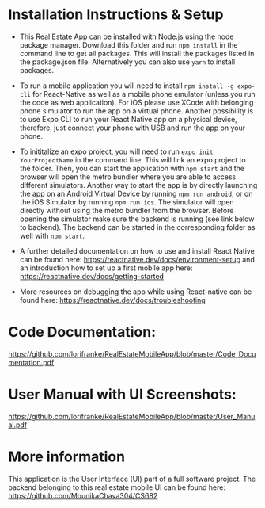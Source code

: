 # Installation Instructions & Setup

* This Real Estate App can be installed with Node.js using the node package manager. Download this folder and run ```npm install``` in the command line to get all packages. This will install the packages listed in the package.json file. Alternatively you can also use ```yarn``` to install packages.

* To run a mobile application you will need to install ```npm install -g expo-cli``` for React-Native as well as a mobile phone emulator (unless you run the code as web application). For iOS please use XCode with belonging phone simulator to run the app on a virtual phone. Another possibility is to use Expo CLI to run your React Native app on a physical device, therefore, just connect your phone with USB and run the app on your phone.

* To inititalize an expo project, you will need to run ```expo init YourProjectName``` in the command line. This will link an expo project to the folder. Then, you can start the application with ```npm start``` and the browser will open the metro bundler where you are able to access different simulators. Another way to start the app is by directly launching the app on an Android Virtual Device by running ```npm run android```, or on the iOS Simulator by running ```npm run ios```. The simulator will open directly without using the metro bundler from the browser. Before opening the simulator make sure the backend is running (see link below to backend). The backend can be started in the corresponding folder as well with ```npm start```.

* A further detailed documentation on how to use and install React Native can be found here: https://reactnative.dev/docs/environment-setup and an introduction how to set up a first mobile app here: https://reactnative.dev/docs/getting-started

* More resources on debugging the app while using React-native can be found here: https://reactnative.dev/docs/troubleshooting


# **Code Documentation**:

https://github.com/lorifranke/RealEstateMobileApp/blob/master/Code_Documentation.pdf


# **User Manual** with UI Screenshots: 

https://github.com/lorifranke/RealEstateMobileApp/blob/master/User_Manual.pdf

# More information

This application is the User Interface (UI) part of a full software project. The backend belonging to this real estate mobile UI can be found here: https://github.com/MounikaChava304/CS682

